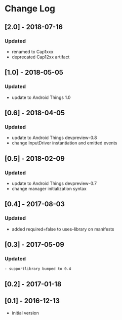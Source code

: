 # Change Log

## [2.0] - 2018-07-16
### Updated
- renamed to Cap1xxx
- deprecated Cap12xx artifact

## [1.0] - 2018-05-05
### Updated
- update to Android Things 1.0

## [0.6] - 2018-04-05
### Updated
- update to Android Things devpreview-0.8
- change InputDriver instantiation and emitted events

## [0.5] - 2018-02-09
### Updated
- update to Android Things devpreview-0.7
- change manager initialization syntax

## [0.4] - 2017-08-03
### Updated
- added required=false to uses-library on manifests

## [0.3] - 2017-05-09
  ### Updated
    - supportlibrary bumped to 0.4

## [0.2] - 2017-01-18

## [0.1] - 2016-12-13
- initial version
